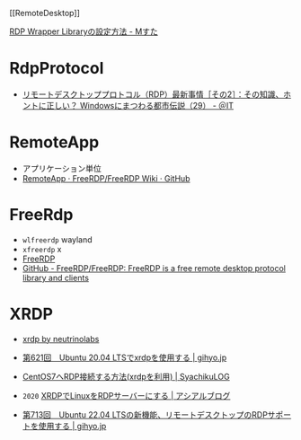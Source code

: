 [[RemoteDesktop]]

[RDP Wrapper Libraryの設定方法 - Mすた](https://m-suta.com/bibouroku-etc-rdpwrap/)

# RdpProtocol

- [リモートデスクトッププロトコル（RDP）最新事情［その2］：その知識、ホントに正しい？ Windowsにまつわる都市伝説（29） - ＠IT](https://atmarkit.itmedia.co.jp/ait/articles/1504/13/news019.html)

# RemoteApp

- アプリケーション単位
- [RemoteApp · FreeRDP/FreeRDP Wiki · GitHub](https://github.com/FreeRDP/FreeRDP/wiki/RemoteApp)

# FreeRdp

- `wlfreerdp` wayland
- `xfreerdp` x
- [FreeRDP](https://www.freerdp.com/)
- [GitHub - FreeRDP/FreeRDP: FreeRDP is a free remote desktop protocol library and clients](https://github.com/FreeRDP/FreeRDP)

# XRDP

- [xrdp by neutrinolabs](http://xrdp.org/)
- [第621回　Ubuntu 20.04 LTSでxrdpを使用する | gihyo.jp](https://gihyo.jp/admin/serial/01/ubuntu-recipe/0621)
- [CentOS7へRDP接続する方法(xrdpを利用) | SyachikuLOG](https://syachiku.net/centos7xrdp/)
- `2020` [XRDPでLinuxをRDPサーバーにする | アシアルブログ](https://blog.asial.co.jp/706)

- [第713回　Ubuntu 22.04 LTSの新機能、リモートデスクトップのRDPサポートを使用する | gihyo.jp](https://gihyo.jp/admin/serial/01/ubuntu-recipe/0713)
